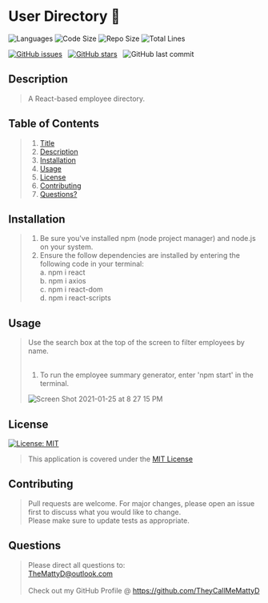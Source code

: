 # User Directory :book:

![Languages](https://img.shields.io/github/languages/count/theycallmemattyd/user-directory)
![Code Size](https://img.shields.io/github/languages/code-size/theycallmemattyd/user-directory)
![Repo Size](https://img.shields.io/github/repo-size/theycallmemattyd/user-directory)
![Total Lines](https://img.shields.io/tokei/lines/github/theycallmemattyd/user-directory)

[![GitHub issues](https://img.shields.io/github/issues/TheyCallMeMattyD/user-directory?style=for-the-badge)](https://github.com/TheyCallMeMattyD/user-directory/issues) &nbsp;
[![GitHub stars](https://img.shields.io/github/stars/TheyCallMeMattyD/user-directory?style=for-the-badge)](https://github.com/TheyCallMeMattyD/user-directory/stargazers) &nbsp;
![GitHub last commit](https://img.shields.io/github/last-commit/theycallmemattyd/user-directory?style=for-the-badge)  

## Description
>A React-based employee directory.  
  
## Table of Contents
>1. [Title](#Title)
>2. [Description](#Description)
>3. [Installation](#Installation)
>4. [Usage](#Usage)
>5. [License](#License)
>6. [Contributing](#Contributing)  
>8. [Questions?](#Questions?)
  
## Installation
>1. Be sure you've installed npm (node project manager) and node.js on your system.  
>2. Ensure the follow dependencies are installed by entering the following code in your terminal:  
>   a. npm i react  
>   b. npm i axios  
>   c. npm i react-dom  
>   d. npm i react-scripts  
  
## Usage
>Use the search box at the top of the screen to filter employees by name.<br/><br/>  
>1. To run the employee summary generator, enter 'npm start' in the terminal.  
>  
>![Screen Shot 2021-01-25 at 8 27 15 PM](https://user-images.githubusercontent.com/66084799/105786793-be033800-5f4b-11eb-811e-78d2a81bc8f0.png)  

## License  
[![License: MIT](https://img.shields.io/badge/License-MIT-blue.svg)](https://opensource.org/licenses/MIT)  
>This application is covered under the [MIT License](https://opensource.org/licenses/MIT)  
  
## Contributing  
>Pull requests are welcome. For major changes, please open an issue first to discuss what you would like to change.  
>Please make sure to update tests as appropriate.  
   
## Questions  
>Please direct all questions to:  
TheMattyD@outlook.com<br/>  
Check out my GitHub Profile @ https://github.com/TheyCallMeMattyD   

